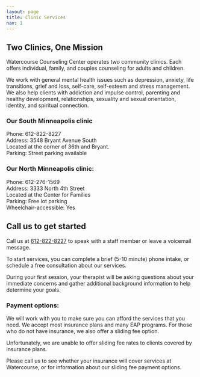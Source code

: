 ```yaml
---
layout: page
title: Clinic Services
nav: 1
---
```


## Two Clinics, One Mission

Watercourse Counseling Center operates two community clinics. Each offers individual, family, and couples counseling for adults and children.
 
We work with general mental health issues such as depression, anxiety, life transitions, grief and loss, self-care, self-esteem and stress management.  We also help clients with addiction and impulse control, parenting and healthy development, relationships, sexuality and sexual orientation, identity, and spiritual connection.
  
### Our South Minneapolis clinic  

Phone:       612-822-8227  
Address:    3548 Bryant Avenue South  
Located at the corner of 36th and Bryant.  
Parking:     Street parking available  
   
### Our North Minneapolis clinic:  

Phone:       612-276-1569  
Address:    3333 North 4th Street  
Located at the Center for Families  
Parking:     Free lot parking  
Wheelchair-accessible: Yes  

## Call us to get started

Call us at [612-822-8227](tel:612-822-8227) to speak with a staff member or leave a voicemail message.
 
To start services, you can complete a brief (5-10 minute) phone intake, or schedule a free consultation about our services.
 
During your first session, your therapist will be asking questions about your immediate concerns and gather additional background information to help determine your goals.
 
### Payment options:

We will work with you to make sure you can afford the services that you need. We accept most insurance plans and many EAP programs. For those who do not have insurance, we also offer a sliding fee option.
 
Unfortunately, we are unable to offer sliding fee rates to clients covered by insurance plans.
 
Please call us to see whether your insurance will cover services at Watercourse, or for information about our sliding fee payment options.
